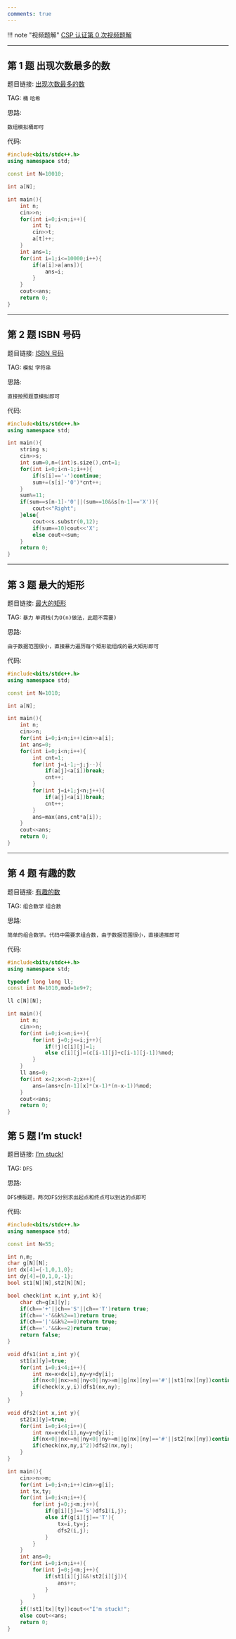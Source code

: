 ```yaml
---
comments: true
---
```


!!! note "视频题解"
    [CSP 认证第 0 次视频题解](https://www.bilibili.com/video/BV1MW4y1b7vn/)

---

## 第 1 题 出现次数最多的数

题目链接: [出现次数最多的数](http://118.190.20.162/view.page?gpid=T5)

TAG: `桶` `哈希`

思路:

`数组模拟桶即可`

代码:

```cpp linenums="1"
#include<bits/stdc++.h>
using namespace std;

const int N=10010;

int a[N];

int main(){
    int n;
    cin>>n;
    for(int i=0;i<n;i++){
        int t;
        cin>>t;
        a[t]++;
    }
    int ans=1;
    for(int i=1;i<=10000;i++){
        if(a[i]>a[ans]){
            ans=i;
        }
    }
    cout<<ans;
    return 0;
}
```

---

## 第 2 题 ISBN 号码

题目链接: [ISBN 号码](http://118.190.20.162/view.page?gpid=T4)

TAG: `模拟` `字符串`

思路:

`直接按照题意模拟即可`

代码:

```cpp linenums="1"
#include<bits/stdc++.h>
using namespace std;

int main(){
    string s;
    cin>>s;
    int sum=0,n=(int)s.size(),cnt=1;
    for(int i=0;i<n-1;i++){
        if(s[i]=='-')continue;
        sum+=(s[i]-'0')*cnt++;
    }
    sum%=11;
    if(sum==s[n-1]-'0'||(sum==10&&s[n-1]=='X')){
        cout<<"Right";
    }else{
        cout<<s.substr(0,12);
        if(sum==10)cout<<'X';
        else cout<<sum;
    }
    return 0;
}
```

---

## 第 3 题 最大的矩形

题目链接: [最大的矩形](http://118.190.20.162/view.page?gpid=T3)

TAG: `暴力` `单调栈(为O(n)做法，此题不需要)`

思路:

`由于数据范围很小，直接暴力遍历每个矩形能组成的最大矩形即可`

代码:

```cpp linenums="1"
#include<bits/stdc++.h>
using namespace std;

const int N=1010;

int a[N];

int main(){
    int n;
    cin>>n;
    for(int i=0;i<n;i++)cin>>a[i];
    int ans=0;
    for(int i=0;i<n;i++){
        int cnt=1;
        for(int j=i-1;~j;j--){
            if(a[j]<a[i])break;
            cnt++;
        }
        for(int j=i+1;j<n;j++){
            if(a[j]<a[i])break;
            cnt++;
        }
        ans=max(ans,cnt*a[i]);
    }
    cout<<ans;
    return 0;
}
```

---

## 第 4 题 有趣的数

题目链接: [有趣的数](http://118.190.20.162/view.page?gpid=T2)

TAG: `组合数学` `组合数`

思路:

`简单的组合数学。代码中需要求组合数，由于数据范围很小，直接递推即可`

代码:

```cpp linenums="1"
#include<bits/stdc++.h>
using namespace std;

typedef long long ll;
const int N=1010,mod=1e9+7;

ll c[N][N];

int main(){
    int n;
    cin>>n;
    for(int i=0;i<=n;i++){
        for(int j=0;j<=i;j++){
            if(!j)c[i][j]=1;
            else c[i][j]=(c[i-1][j]+c[i-1][j-1])%mod;
        }
    }
    ll ans=0;
    for(int x=2;x<=n-2;x++){
        ans=(ans+c[n-1][x]*(x-1)*(n-x-1))%mod;
    }
    cout<<ans;
    return 0;
}
```

## 第 5 题 I’m stuck!

题目链接: [I’m stuck!](http://118.190.20.162/view.page?gpid=T1)

TAG: `DFS`

思路:

`DFS模板题，两次DFS分别求出起点和终点可以到达的点即可`

代码:

```cpp linenums="1"
#include<bits/stdc++.h>
using namespace std;

const int N=55;

int n,m;
char g[N][N];
int dx[4]={-1,0,1,0};
int dy[4]={0,1,0,-1};
bool st1[N][N],st2[N][N];

bool check(int x,int y,int k){
    char ch=g[x][y];
    if(ch=='+'||ch=='S'||ch=='T')return true;
    if(ch=='-'&&k%2==1)return true;
    if(ch=='|'&&k%2==0)return true;
    if(ch=='.'&&k==2)return true;
    return false;
}

void dfs1(int x,int y){
    st1[x][y]=true;
    for(int i=0;i<4;i++){
        int nx=x+dx[i],ny=y+dy[i];
        if(nx<0||nx>=n||ny<0||ny>=m||g[nx][ny]=='#'||st1[nx][ny])continue;
        if(check(x,y,i))dfs1(nx,ny);
    }
}

void dfs2(int x,int y){
    st2[x][y]=true;
    for(int i=0;i<4;i++){
        int nx=x+dx[i],ny=y+dy[i];
        if(nx<0||nx>=n||ny<0||ny>=m||g[nx][ny]=='#'||st2[nx][ny])continue;
        if(check(nx,ny,i^2))dfs2(nx,ny);
    }
}

int main(){
    cin>>n>>m;
    for(int i=0;i<n;i++)cin>>g[i];
    int tx,ty;
    for(int i=0;i<n;i++){
        for(int j=0;j<m;j++){
            if(g[i][j]=='S')dfs1(i,j);
            else if(g[i][j]=='T'){
                tx=i,ty=j;
                dfs2(i,j);
            }
        }
    }
    int ans=0;
    for(int i=0;i<n;i++){
        for(int j=0;j<m;j++){
            if(st1[i][j]&&!st2[i][j]){
                ans++;
            }
        }
    }
    if(!st1[tx][ty])cout<<"I'm stuck!";
    else cout<<ans;
    return 0;
}
```